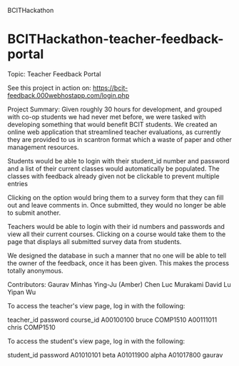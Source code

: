 BCITHackathon
# BCITHackathon-teacher-feedback-portal
Topic: Teacher Feedback Portal

See this project in action on:
https://bcit-feedback.000webhostapp.com/login.php


Project Summary:
Given roughly 30 hours for development, and grouped with co-op students we had never met before, 
we were tasked with developing something that would benefit BCIT students. 
We created an online web application that streamlined teacher evaluations, 
as currently they are provided to us in scantron format which a waste of paper and other management resources.

Students would be able to login with their student_id number and password and a list of their current classes would automatically be populated. The classes with feedback already given not be clickable to prevent multiple entries

Clicking on the option would bring them to a survey form that they can fill out and leave comments in. 
Once submitted, they would no longer be able to submit another.

Teachers would be able to login with their id numbers and passwords and view all their current courses. 
Clicking on a course would take them to the page that displays all submitted survey data from students.
 
We designed the database in such a manner that no one will be able to tell the owner of the feedback, once it has been given. This makes the process totally anonymous.

Contributors:
Gaurav Minhas
Ying-Ju (Amber) Chen
Luc Murakami
David Lu
Yipan Wu


To access the teacher's view page, log in with the following:

teacher_id	password		course_id
A00100100	bruce			COMP1510
A00111011	chris			COMP1510

To access the student's view page, log in with the following:

student_id	password
A01010101	beta
A01011900	alpha
A01017800	gaurav	
